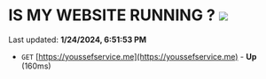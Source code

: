 # IS MY WEBSITE RUNNING ? [![](https://img.shields.io/static/v1?label=Sponsor&message=%E2%9D%A4&logo=GitHub&color=%23fe8e86)](https://github.com/sponsors/<username>)

Last updated: **1/24/2024, 6:51:53 PM**

- `GET` [https://youssefservice.me](https://youssefservice.me) - **Up** (160ms)
